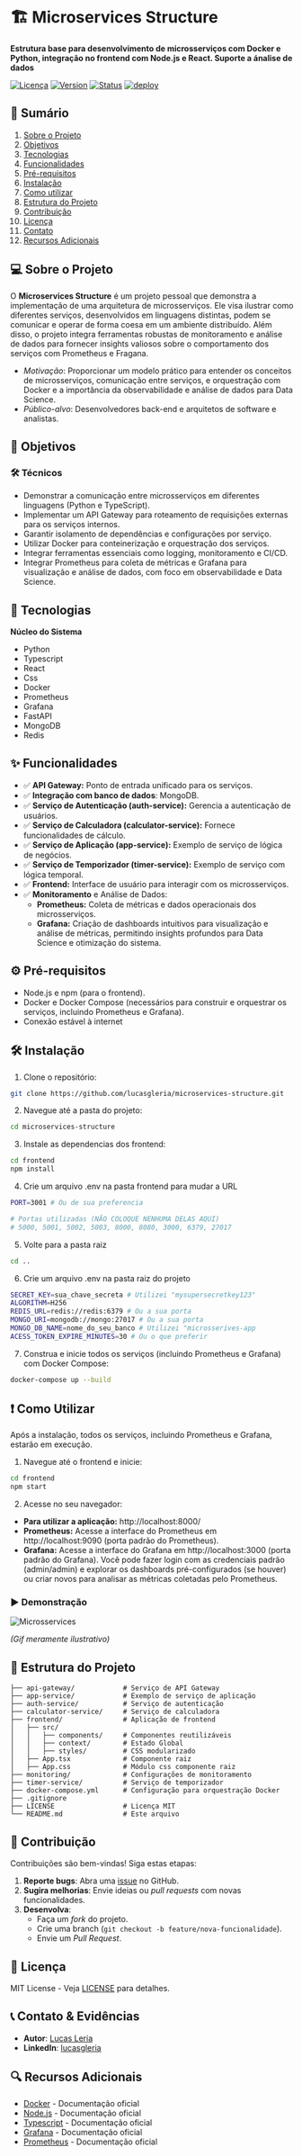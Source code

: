 # 🏗️ Microservices Structure

**Estrutura base para desenvolvimento de microsserviços com Docker e Python, integração no frontend com Node.js e React. Suporte a ánalise de dados**

[![Licença](https://img.shields.io/badge/license-MIT-blue.svg)](LICENSE)
[![Version](https://img.shields.io/badge/Version-3.5.1-green.svg)]()
[![Status](https://img.shields.io/badge/status-concluído-greend.svg)]()
[![deploy](https://img.shields.io/badge/depoly-inactive-red.svg)]()

## 📌 Sumário

1. [Sobre o Projeto](#-sobre-o-projeto)  
2. [Objetivos](#-objetivos)  
3. [Tecnologias](#-tecnologias)  
4. [Funcionalidades](#-funcionalidades)  
5. [Pré-requisitos](#%EF%B8%8F-pré-requisitos)  
6. [Instalação](#%EF%B8%8F-instalação)  
7. [Como utilizar](#-como-utilizar)
8. [Estrutura do Projeto](#-estrutura-do-projeto)
9. [Contribuição](#-contribuição)  
10. [Licença](#-licença)  
11. [Contato](#-contato)  
12. [Recursos Adicionais](#-recursos-adicionais)  

## 💻 Sobre o Projeto  

O **Microservices Structure** é um projeto pessoal que demonstra a implementação de uma arquitetura de microsserviços. Ele visa ilustrar como diferentes serviços, desenvolvidos em linguagens distintas, podem se comunicar e operar de forma coesa em um ambiente distribuído. Além disso, o projeto integra ferramentas robustas de monitoramento e análise de dados para fornecer insights valiosos sobre o comportamento dos serviços com Prometheus e Fragana.

- *Motivação*: Proporcionar um modelo prático para entender os conceitos de microsserviços, comunicação entre serviços, e orquestração com Docker e a importância da observabilidade e análise de dados para Data Science.
- *Público-alvo*: Desenvolvedores back-end e arquitetos de software e analistas.

## 🎯 Objetivos  

### 🛠️ Técnicos  
- Demonstrar a comunicação entre microsserviços em diferentes linguagens (Python e TypeScript).
- Implementar um API Gateway para roteamento de requisições externas para os serviços internos.
- Garantir isolamento de dependências e configurações por serviço.
- Utilizar Docker para conteinerização e orquestração dos serviços.
- Integrar ferramentas essenciais como logging, monitoramento e CI/CD.
- Integrar Prometheus para coleta de métricas e Grafana para visualização e análise de dados, com foco em observabilidade e Data Science.

## 🚀 Tecnologias  

**Núcleo do Sistema**
- Python
- Typescript
- React
- Css
- Docker
- Prometheus
- Grafana
- FastAPI
- MongoDB
- Redis
  
## ✨ Funcionalidades  

- ✅ **API Gateway:** Ponto de entrada unificado para os serviços.
- ✅ **Integração com banco de dados**: MongoDB.
- ✅ **Serviço de Autenticação (auth-service):** Gerencia a autenticação de usuários.
- ✅ **Serviço de Calculadora (calculator-service):** Fornece funcionalidades de cálculo.
- ✅ **Serviço de Aplicação (app-service):** Exemplo de serviço de lógica de negócios.
- ✅ **Serviço de Temporizador (timer-service):** Exemplo de serviço com lógica temporal.
- ✅ **Frontend:** Interface de usuário para interagir com os microsserviços.
- ✅ **Monitoramento** e Análise de Dados:
  - **Prometheus:** Coleta de métricas e dados operacionais dos microsserviços.
  - **Grafana:** Criação de dashboards intuitivos para visualização e análise de métricas, permitindo insights profundos para Data Science e otimização do sistema.

## ⚙️ Pré-requisitos  

- Node.js e npm (para o frontend).
- Docker e Docker Compose (necessários para construir e orquestrar os serviços, incluindo Prometheus e Grafana).
- Conexão estável à internet  

## 🛠️ Instalação  

1. Clone o repositório:
```bash
git clone https://github.com/lucasgleria/microservices-structure.git
```

2. Navegue até a pasta do projeto:
```bash
cd microservices-structure
```

3. Instale as dependencias dos frontend:
```bash
cd frontend
npm install
```

4. Crie um arquivo .env na pasta frontend para mudar a URL
```bash
PORT=3001 # Ou de sua preferencia

# Portas utilizadas (NÃO COLOQUE NENHUMA DELAS AQUI)
# 5000, 5001, 5002, 5003, 8000, 8080, 3000, 6379, 27017
```

5. Volte para a pasta raiz
```bash
cd ..
```

6. Crie um arquivo .env na pasta raiz do projeto
```bash
SECRET_KEY=sua_chave_secreta # Utilizei "mysupersecretkey123"
ALGORITHM=H256
REDIS_URL=redis://redis:6379 # Ou a sua porta
MONGO_URI=mongodb://mongo:27017 # Ou a sua porta
MONGO_DB_NAME=nome_do_seu_banco # Utilizei "microsserives-app
ACESS_TOKEN_EXPIRE_MINUTES=30 # Ou o que preferir
```

7. Construa e inicie todos os serviços (incluindo Prometheus e Grafana) com Docker Compose:
```bash
docker-compose up --build
```

## ❗ Como Utilizar

Após a instalação, todos os serviços, incluindo Prometheus e Grafana, estarão em execução.

1. Navegue até o frontend e inicie:
```bash
cd frontend
npm start 
```

2. Acesse no seu navegador:
- **Para utilizar a aplicação:** http://localhost:8000/
- **Prometheus:** Acesse a interface do Prometheus em http://localhost:9090 (porta padrão do Prometheus).
- **Grafana:** Acesse a interface do Grafana em http://localhost:3000 (porta padrão do Grafana). Você pode fazer login com as credenciais padrão (admin/admin) e explorar os dashboards pré-configurados (se houver) ou criar novos para analisar as métricas coletadas pelo Prometheus.

### ▶️ Demonstração

![Microsservices](img-readme/Example.gif)


_(Gif meramente ilustrativo)_

## 📂 Estrutura do Projeto  
```plaintext
├── api-gateway/            # Serviço de API Gateway
├── app-service/            # Exemplo de serviço de aplicação
├── auth-service/           # Serviço de autenticação
├── calculator-service/     # Serviço de calculadora
├── frontend/               # Aplicação de frontend
│   ├── src/                
│   │   ├── components/     # Componentes reutilizáveis
│   │   ├── context/        # Estado Global
│   │   ├── styles/         # CSS modularizado
│   ├── App.tsx             # Componente raiz
│   ├── App.css             # Módulo css componente raiz  
├── monitoring/             # Configurações de monitoramento
├── timer-service/          # Serviço de temporizador
├── docker-compose.yml      # Configuração para orquestração Docker
├── .gitignore              
├── LICENSE                 # Licença MIT
└── README.md               # Este arquivo
```

## 🤝 Contribuição

Contribuições são bem-vindas! Siga estas etapas:  

1. **Reporte bugs**: Abra uma [issue](https://github.com/lucasgleria/microservices-structure/issues) no GitHub.  
2. **Sugira melhorias**: Envie ideias ou *pull requests* com novas funcionalidades.  
3. **Desenvolva**:  
   - Faça um *fork* do projeto.  
   - Crie uma branch (`git checkout -b feature/nova-funcionalidade`).  
   - Envie um *Pull Request*.  


## 📜 Licença  

MIT License - Veja [LICENSE](LICENSE) para detalhes.

## 📞 Contato & Evidências

- **Autor**: [Lucas Leria](https://github.com/lucasgleria)  
- **LinkedIn**: [lucasgleria](https://www.linkedin.com/in/lucasgleria/)  

## 🔍 Recursos Adicionais

- [Docker](https://docs.docker.com/) - Documentação oficial
- [Node.js](https://nodejs.org/pt) - Documentação oficial
- [Typescript](https://www.typescriptlang.org/docs/) - Documentação oficial
- [Grafana](https://grafana.com/docs/) - Documentação oficial  
- [Prometheus](https://prometheus.io/docs/) - Documentação oficial  
